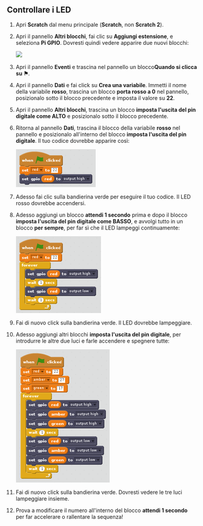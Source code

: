 ## Controllare i LED

1. Apri **Scratch** dal menu principale (**Scratch**, non **Scratch 2**).

2. Apri il pannello **Altri blocchi**, fai clic su **Aggiungi estensione**, e seleziona **Pi GPIO**. Dovresti quindi vedere apparire due nuovi blocchi:

    ![](immagine/scratch2-1.png)

3. Apri il pannello **Eventi** e trascina nel pannello un blocco**Quando si clicca su ⚑**.

4. Apri il pannello **Dati** e fai click su **Crea una variabile**. Immetti il nome della variabile **rosso**, trascina un blocco **porta rosso a 0** nel pannello, posizionalo sotto il blocco precedente e imposta il valore su **22**.

5. Apri il pannello **Altri blocchi**, trascina un blocco **imposta l'uscita del pin digitale come ALTO** e posizionalo sotto il blocco precedente.

6. Ritorna al pannello **Dati**, trascina il blocco della variabile **rosso** nel pannello e posizionalo all'interno del blocco **imposta l'uscita del pin digitale**. Il tuo codice dovrebbe apparire così:
    
    ![](images/scratch2-2.png)

7. Adesso fai clic sulla bandierina verde per eseguire il tuo codice. Il LED rosso dovrebbe accendersi.

8. Adesso aggiungi un blocco **attendi 1 secondo** prima e dopo il blocco **imposta l'uscita del pin digitale come BASSO**, e avvolgi tutto in un blocco **per sempre**, per far sì che il LED lampeggi continuamente:
    
    ![](images/scratch2-3.png)

9. Fai di nuovo click sulla bandierina verde. Il LED dovrebbe lampeggiare.

10. Adesso aggiungi altri blocchi **imposta l'uscita del pin digitale**, per introdurre le altre due luci e farle accendere e spegnere tutte:
    
    ![](images/scratch2-4.png)

11. Fai di nuovo click sulla bandierina verde. Dovresti vedere le tre luci lampeggiare insieme.

12. Prova a modificare il numero all'interno del blocco **attendi 1 secondo** per far accelerare o rallentare la sequenza!
